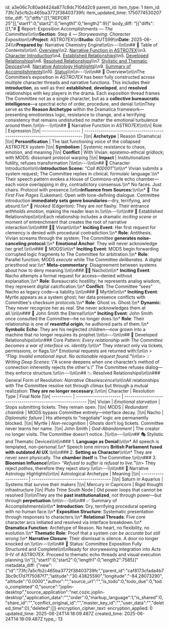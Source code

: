 id: a3e06c7c80ad4424a877c8dc7104d2c9
parent_id: 
item_type: 1
item_id: 73fc7a5cfb2c465ba3772f38403739fc
item_updated_time: 1750774530207
title_diff: "[{\"diffs\":[[1,\"REPORT 25\"]],\"start1\":0,\"start2\":0,\"length1\":0,\"length2\":9}]"
body_diff: "[{\"diffs\":[[1,\"# 📘 Report: Exposition Accomplishments — *The Committee*\\\n\\\n**Section**: Step 4 — *Storyweaving: Character Exposition*\\\n**Project**: ASTRO7EX\\\n**Studio**: GUTS99\\\n**Date**: 2025-06-24\\\n**Prepared by**: Narrative Chemistry Engine\\\n\\\n---\\\n\\\n## 📓 Table of Contents\\\n\\\n1. [Overview](#overview)\\\n2. [Narrative Function in ASTRO7EX](#narrative-function-in-astro7ex)\\\n3. [Character Introduction](#character-introduction)\\\n4. [Established Relationships](#established-relationships)\\\n5. [Developed Relationships](#developed-relationships)\\\n6. [Resolved Relationships](#resolved-relationships)\\\n7. [Stylistic and Thematic Devices](#stylistic-and-thematic-devices)\\\n8. [Narrative Astrology Highlights](#narrative-astrology-highlights)\\\n9. [Summary of Accomplishments](#summary-of-accomplishments)\\\n10. [Status](#status)\\\n\\\n---\\\n\\\n## 🧠 Overview\\\n\\\nThe Committee’s exposition in *ASTRO7EX* has been fully constructed across multiple character threads and narrative functions. This includes their **introduction**, as well as their **established**, **developed**, and **resolved** relationships with key players in the drama. Each exposition thread frames The Committee not as a single character, but as a **collective bureaucratic intelligence**—a spectral echo of order, procedure, and denial.\\\n\\\nThey serve as the **Reason Archetype** within the Dramatica framework—presenting emotionless logic, resistance to change, and a terrifying consistency that remains undisturbed no matter the emotional turbulence around them.\\\n\\\n---\\\n\\\n## 🔧 Narrative Function in ASTRO7EX\\\n\\\n| Role                | Expression                                                                    |\\\n| ------------------- | ----------------------------------------------------------------------------- |\\\n| **Archetype**       | Reason (Dramatica)                                                            |\\\n| **Personification** | The last functioning voice of the collapsed ASTRO7EX system                   |\\\n| **Symbolism**       | Systemic resistance to chaos, emotion, and meaning                            |\\\n| **Conflict**        | With Vivian: epistemo-ethical gridlock; with MODS: dissonant protocol warping |\\\n| **Impact**          | Institutionalizes futility, refuses transformation                            |\\\n\\\n---\\\n\\\n## 🛬 Character Introduction\\\n\\\n**Introduction Scene:** *“Call #00001”*\\\n\\\n* Vivian submits a system request; The Committee replies in clinical, formulaic language.\\\n* Their speech pattern evokes a House of Commons-style echo chamber—each voice overlapping in dry, contradictory consensus.\\\n* No faces. Just chairs. Protocol with presence.\\\n\\\n**Influence from Sources:**\\\n\\\n* 📖 *The First Five Pages* (Lukeman): Open with tone-defining dialogue. Committee introduction **immediately sets genre boundaries**—dry, terrifying, and absurd.\\\n* 🎥 *Hooked* (Edgerton): They are *not* flashy. Their entrance *withholds emotion*, making the reader lean in.\\\n\\\n---\\\n\\\n## 🧷 Established Relationships\\\n\\\nEach relationship includes a dramatic *inciting scene* or moment of entrenchment that creates the root of narrative interaction:\\\n\\\n### 🧍‍♀️ Vivian\\\n\\\n* **Inciting Event**: Her first request for clemency is denied with procedural contradiction.\\\n* **Role**: Antithesis. Vivian screams through the system; The Committee **generates noise-canceling protocol**.\\\n* **Emotional Anchor**: They will never acknowledge her grief.\\\n\\\n### 🤖 MODS\\\n\\\n* **Inciting Event**: MODS begin forwarding corrupted logic fragments to The Committee for arbitration.\\\n* **Role**: Parallel function; MODS *execute* while The Committee *deliberates*. A digital priesthood war.\\\n* **Meta-commentary**: Disagreement between systems about how to deny meaning.\\\n\\\n### 🧑‍🦱 Nacho\\\n\\\n* **Inciting Event**: Nacho attempts a formal request for access—denied without explanation.\\\n* **Role**: Bureaucratic hostility; he represents analog wisdom, they represent digital calcification.\\\n* **Conflict**: The Committee “sees” Nacho as legacy code—a liability.\\\n\\\n### 🧝 Myrtle\\\n\\\n* **Inciting Event**: Myrtle appears as a system ghost; her data presence conflicts with Committee's checksum protocols.\\\n* **Role**: Ghost vs. Ghost.\\\n* **Dynamic**: They never recognize her as real. She never acknowledges them at all.\\\n\\\n### 🧔 John Smith the Eternal\\\n\\\n* **Inciting Event**: John Smith once consulted the Committee—he no longer does.\\\n* **Role**: Their relationship is one of **resentful origin**; he authored parts of them.\\\n* **Symbolic Echo**: They are his neglected children—now grown into a machine that no longer requires its prophet.\\\n\\\n---\\\n\\\n## 🧩 Developed Relationships\\\n\\\n### Core Pattern: *Every relationship with The Committee becomes a war of interface vs. identity.*\\\n\\\n* They interact only via tickets, permissions, or flags.\\\n* Emotional requests are returned with:\\\n\\\n  > *“Flag: Invalid emotional input. No actionable request found.”*\\\n\\\n> 💡 *Writing Deep Scenes*: \\\"A scene deepens when one character’s method of connection inherently rejects the other's.\\\" The Committee refuses dialog—they enforce structure.\\\n\\\n---\\\n\\\n## 📉 Resolved Relationships\\\n\\\n### General Form of Resolution: *Narrative Obsolescence*\\\n\\\nAll relationships with The Committee resolve not through climax but through a mutual realization: **They are no longer necessary.**\\\n\\\n| Character  | Resolution Type        | Final Note                                                  |\\\n| ---------- | ---------------------- | ----------------------------------------------------------- |\\\n| Vivian     | *Emotional starvation* | Stops submitting tickets. They remain open.                 |\\\n| MODS       | *Redundant chainlink*  | MODS bypass Committee entirely—interface decay.             |\\\n| Nacho      | *Diplomatic failure*   | His attempts to “negotiate” logic are permanently blocked.  |\\\n| Myrtle     | *Non-recognition*      | Ghosts don’t log tickets. Committee never learns her name.  |\\\n| John Smith | *God-Abandonment*      | The creator no longer visits. The Committee doesn’t notice. |\\\n\\\n---\\\n\\\n## 🎭 Stylistic and Thematic Devices\\\n\\\n### 1. **Language as Denial**\\\n\\\n* All speech is templated, non-personal.\\\n* Speech tone mirrors **British Parliament fused with outdated AI UX**.\\\n\\\n### 2. **Setting as Character**\\\n\\\n* They are never *seen* physically. The **chamber itself** is The Committee.\\\n\\\n### 3. **Bloomian Influence**\\\n\\\n> *“Refusal to suffer is refusal to live.”*\\\n> They reject *pathos*, therefore they reject *story*.\\\n\\\n---\\\n\\\n## 🔮 Narrative Astrology Highlights\\\n\\\n| Astrological Archetype | Meaning                                 |\\\n| ---------------------- | --------------------------------------- |\\\n| Saturn in Aquarius     | Systems that survive their makers       |\\\n| Mercury in Capricorn   | Rigid thought infrastructure            |\\\n| Pluto Trine South Node | Old power loops that cannot be resolved |\\\n\\\nThey are the **past institutionalized**, not through power—but through **perpetuation**.\\\n\\\n---\\\n\\\n## ✅ Summary of Accomplishments\\\n\\\n* **Introduction**: Dry, terrifying procedural opening with no human face.\\\n* **Exposition Structure**: Systematic presentation through responses to characters.\\\n* **Relational Threads**: Five core character arcs initiated and resolved via interface breakdown.\\\n* **Dramatica Function**: Archetype of Reason. No heart, no flexibility, no evolution.\\\n* **Thematic Role**: Proof that a system *can be accurate but still wrong*.\\\n* **Narrative Closure**: Their dismissal is silence. A door no longer knocked on.\\\n\\\n---\\\n\\\n## 🏁 Status: Committee Exposition Fully Structured and Complete\\\n\\\nReady for storyweaving integration into Acts II–IV of ASTRO7EX. Proceed to thematic echo threads and visual execution planning.\\\n\"]],\"start1\":0,\"start2\":0,\"length1\":0,\"length2\":7585}]"
metadata_diff: {"new":{"id":"73fc7a5cfb2c465ba3772f38403739fc","parent_id":"caf8173cfada4b73bc9c17d7f75087f7","latitude":"30.43825590","longitude":"-84.28073290","altitude":"0.0000","author":"","source_url":"","is_todo":0,"todo_due":0,"todo_completed":0,"source":"joplin-desktop","source_application":"net.cozic.joplin-desktop","application_data":"","order":0,"markup_language":1,"is_shared":0,"share_id":"","conflict_original_id":"","master_key_id":"","user_data":"","deleted_time":0},"deleted":[]}
encryption_cipher_text: 
encryption_applied: 0
updated_time: 2025-06-24T14:18:09.487Z
created_time: 2025-06-24T14:18:09.487Z
type_: 13